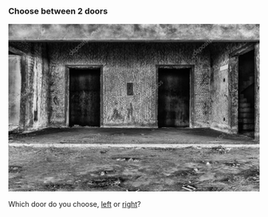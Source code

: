 ### Choose between 2 doors

![](../pictures/two-doors.jpg)

Which door do you choose, [left](left) or [right](right)?